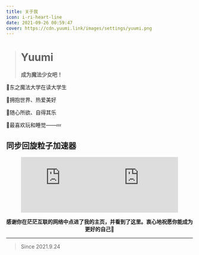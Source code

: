 ```yaml
---
title: 关于我
icon: i-ri-heart-line
date: 2021-09-26 00:59:47
cover: https://cdn.yuumi.link/images/settings/yuumi.png
---
```


> 
>
> # Yuumi
>
> **成为魔法少女吧！**
>
>


🌸东之魔法大学在读大学生

🌸拥抱世界、热爱美好

🌸随心所欲、自得其乐

🌸最喜欢玩和睡觉——💤



## 同步回旋粒子加速器

<figure style="display: flex">
    <embed src="https://wakatime.com/share/@Yuumi/a49b3681-974e-4998-9b41-9e5a5c8ada63.svg" width=50% />
	<embed src="https://wakatime.com/share/@Yuumi/03d69028-f46a-428b-a168-2696cb23afe7.svg" width=50% />
</figure>


<div style="text-align: center"><b>感谢你在茫茫互联的网络中点进了我的主页，并看到了这里。衷心地祝愿你能成为更好的自己💛</b></div>

---

<div class="primary">

>Since  2021.9.24

</div>

